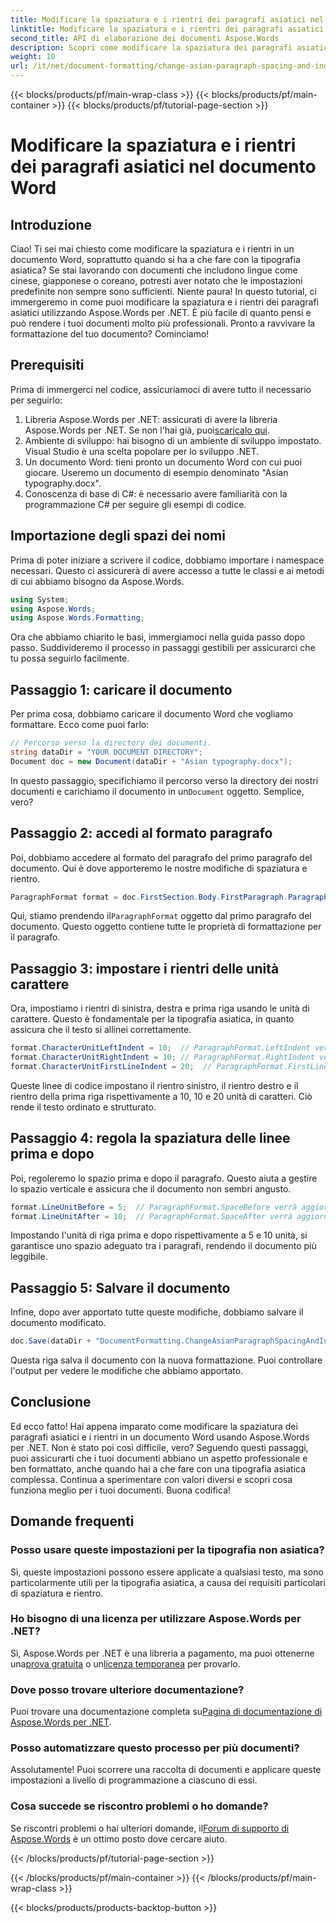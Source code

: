 ```yaml
---
title: Modificare la spaziatura e i rientri dei paragrafi asiatici nel documento Word
linktitle: Modificare la spaziatura e i rientri dei paragrafi asiatici nel documento Word
second_title: API di elaborazione dei documenti Aspose.Words
description: Scopri come modificare la spaziatura dei paragrafi asiatici e i rientri nei documenti Word utilizzando Aspose.Words per .NET con questa guida completa e dettagliata.
weight: 10
url: /it/net/document-formatting/change-asian-paragraph-spacing-and-indents/
---
```


{{< blocks/products/pf/main-wrap-class >}}
{{< blocks/products/pf/main-container >}}
{{< blocks/products/pf/tutorial-page-section >}}

# Modificare la spaziatura e i rientri dei paragrafi asiatici nel documento Word

## Introduzione

Ciao! Ti sei mai chiesto come modificare la spaziatura e i rientri in un documento Word, soprattutto quando si ha a che fare con la tipografia asiatica? Se stai lavorando con documenti che includono lingue come cinese, giapponese o coreano, potresti aver notato che le impostazioni predefinite non sempre sono sufficienti. Niente paura! In questo tutorial, ci immergeremo in come puoi modificare la spaziatura e i rientri dei paragrafi asiatici utilizzando Aspose.Words per .NET. È più facile di quanto pensi e può rendere i tuoi documenti molto più professionali. Pronto a ravvivare la formattazione del tuo documento? Cominciamo!

## Prerequisiti

Prima di immergerci nel codice, assicuriamoci di avere tutto il necessario per seguirlo:

1.  Libreria Aspose.Words per .NET: assicurati di avere la libreria Aspose.Words per .NET. Se non l'hai già, puoi[scaricalo qui](https://releases.aspose.com/words/net/).
2. Ambiente di sviluppo: hai bisogno di un ambiente di sviluppo impostato. Visual Studio è una scelta popolare per lo sviluppo .NET.
3. Un documento Word: tieni pronto un documento Word con cui puoi giocare. Useremo un documento di esempio denominato "Asian typography.docx".
4. Conoscenza di base di C#: è necessario avere familiarità con la programmazione C# per seguire gli esempi di codice.

## Importazione degli spazi dei nomi

Prima di poter iniziare a scrivere il codice, dobbiamo importare i namespace necessari. Questo ci assicurerà di avere accesso a tutte le classi e ai metodi di cui abbiamo bisogno da Aspose.Words.

```csharp
using System;
using Aspose.Words;
using Aspose.Words.Formatting;
```

Ora che abbiamo chiarito le basi, immergiamoci nella guida passo dopo passo. Suddivideremo il processo in passaggi gestibili per assicurarci che tu possa seguirlo facilmente.

## Passaggio 1: caricare il documento

Per prima cosa, dobbiamo caricare il documento Word che vogliamo formattare. Ecco come puoi farlo:

```csharp
// Percorso verso la directory dei documenti.
string dataDir = "YOUR DOCUMENT DIRECTORY";
Document doc = new Document(dataDir + "Asian typography.docx");
```

 In questo passaggio, specifichiamo il percorso verso la directory dei nostri documenti e carichiamo il documento in un`Document` oggetto. Semplice, vero?

## Passaggio 2: accedi al formato paragrafo

Poi, dobbiamo accedere al formato del paragrafo del primo paragrafo del documento. Qui è dove apporteremo le nostre modifiche di spaziatura e rientro.

```csharp
ParagraphFormat format = doc.FirstSection.Body.FirstParagraph.ParagraphFormat;
```

 Qui, stiamo prendendo il`ParagraphFormat` oggetto dal primo paragrafo del documento. Questo oggetto contiene tutte le proprietà di formattazione per il paragrafo.

## Passaggio 3: impostare i rientri delle unità carattere

Ora, impostiamo i rientri di sinistra, destra e prima riga usando le unità di carattere. Questo è fondamentale per la tipografia asiatica, in quanto assicura che il testo si allinei correttamente.

```csharp
format.CharacterUnitLeftIndent = 10;  // ParagraphFormat.LeftIndent verrà aggiornato
format.CharacterUnitRightIndent = 10; // ParagraphFormat.RightIndent verrà aggiornato
format.CharacterUnitFirstLineIndent = 20;  // ParagraphFormat.FirstLineIndent verrà aggiornato
```

Queste linee di codice impostano il rientro sinistro, il rientro destro e il rientro della prima riga rispettivamente a 10, 10 e 20 unità di caratteri. Ciò rende il testo ordinato e strutturato.

## Passaggio 4: regola la spaziatura delle linee prima e dopo

Poi, regoleremo lo spazio prima e dopo il paragrafo. Questo aiuta a gestire lo spazio verticale e assicura che il documento non sembri angusto.

```csharp
format.LineUnitBefore = 5;  // ParagraphFormat.SpaceBefore verrà aggiornato
format.LineUnitAfter = 10;  // ParagraphFormat.SpaceAfter verrà aggiornato
```

Impostando l'unità di riga prima e dopo rispettivamente a 5 e 10 unità, si garantisce uno spazio adeguato tra i paragrafi, rendendo il documento più leggibile.

## Passaggio 5: Salvare il documento

Infine, dopo aver apportato tutte queste modifiche, dobbiamo salvare il documento modificato.

```csharp
doc.Save(dataDir + "DocumentFormatting.ChangeAsianParagraphSpacingAndIndents.doc");
```

Questa riga salva il documento con la nuova formattazione. Puoi controllare l'output per vedere le modifiche che abbiamo apportato.

## Conclusione

Ed ecco fatto! Hai appena imparato come modificare la spaziatura dei paragrafi asiatici e i rientri in un documento Word usando Aspose.Words per .NET. Non è stato poi così difficile, vero? Seguendo questi passaggi, puoi assicurarti che i tuoi documenti abbiano un aspetto professionale e ben formattato, anche quando hai a che fare con una tipografia asiatica complessa. Continua a sperimentare con valori diversi e scopri cosa funziona meglio per i tuoi documenti. Buona codifica!

## Domande frequenti

### Posso usare queste impostazioni per la tipografia non asiatica?
Sì, queste impostazioni possono essere applicate a qualsiasi testo, ma sono particolarmente utili per la tipografia asiatica, a causa dei requisiti particolari di spaziatura e rientro.

### Ho bisogno di una licenza per utilizzare Aspose.Words per .NET?
 Sì, Aspose.Words per .NET è una libreria a pagamento, ma puoi ottenerne una[prova gratuita](https://releases.aspose.com/) o un[licenza temporanea](https://purchase.aspose.com/temporary-license/) per provarlo.

### Dove posso trovare ulteriore documentazione?
 Puoi trovare una documentazione completa su[Pagina di documentazione di Aspose.Words per .NET](https://reference.aspose.com/words/net/).

### Posso automatizzare questo processo per più documenti?
Assolutamente! Puoi scorrere una raccolta di documenti e applicare queste impostazioni a livello di programmazione a ciascuno di essi.

### Cosa succede se riscontro problemi o ho domande?
 Se riscontri problemi o hai ulteriori domande, il[Forum di supporto di Aspose.Words](https://forum.aspose.com/c/words/8) è un ottimo posto dove cercare aiuto.

{{< /blocks/products/pf/tutorial-page-section >}}

{{< /blocks/products/pf/main-container >}}
{{< /blocks/products/pf/main-wrap-class >}}

{{< blocks/products/products-backtop-button >}}
